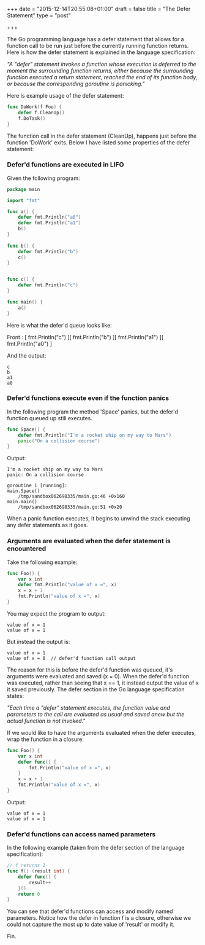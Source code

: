 +++
date = "2015-12-14T20:55:08+01:00"
draft = false
title = "The Defer Statement"
type = "post"

+++

The Go programming language has a defer statement that allows for a function call to be run just before the currently running function returns. Here is how the defer statement is explained in the language specification:

*"A "defer" statement invokes a function whose execution is deferred to the moment the surrounding function returns, either because the surrounding function executed a return statement, reached the end of its function body, or because the corresponding goroutine is panicking."*

Here is example usage of the defer statement:

```go
func DoWork(f Foo) {
    defer f.CleanUp()
    f.DoTask()
}
```

The function call in the defer statement (CleanUp), happens just before the function 'DoWork' exits. Below I have listed some properties of the defer statement:

### Defer'd functions are executed in LIFO

Given the following program:

```go
package main

import "fmt"

func a() {
	defer fmt.Println("a0")
	defer fmt.Println("a1")
	b()
}	
	
func b() {
	defer fmt.Println("b")
	c()
}


func c() {
	defer fmt.Println("c")
}

func main() {
	a()
}
```

Here is what the defer'd queue looks like:

Front : [ fmt.Println("c") ][ fmt.Println("b") ][ fmt.Println("a1") ][ fmt.Println("a0") ]

And the output:

```text
c
b
a1
a0
```

### Defer'd functions execute even if the function panics

In the following program the method 'Space' panics, but the defer'd function queued up still executes.

```go
func Space() {
    defer fmt.Println("I'm a rocket ship on my way to Mars")
    panic("On a collision course")
}
```

Output:

```text
I'm a rocket ship on my way to Mars
panic: On a collision course

goroutine 1 [running]:
main.Space()
	/tmp/sandbox062698335/main.go:46 +0x160
main.main()
	/tmp/sandbox062698335/main.go:51 +0x20
```

When a panic function executes, it begins to unwind the stack executing any defer statements as it goes.

### Arguments are evaluated when the defer statement is encountered

Take the following example:

```go
func Foo() {
    var x int
    defer fmt.Println("value of x =", x)
    x = x + 1
    fmt.Println("value of x =", x)
}
```
You may expect the program to output:

```text
value of x = 1
value of x = 1
```

But instead the output is:

```text
value of x = 1
value of x = 0  // defer'd function call output
```

The reason for this is before the defer'd function was queued, it's arguments were evaluated and saved (x = 0). When the defer'd function was executed, rather than seeing that x == 1, it instead output the value of x it saved previously. The defer section in the Go language specification states:

*"Each time a "defer" statement executes, the function value and parameters to the call are evaluated as usual and saved anew but the actual function is not invoked."*

If we would like to have the arguments evaluated when the defer executes, wrap the function in a closure:

```go
func Foo() {
    var x int
    defer func() {
        fmt.Println("value of x =", x) 
    }
    x = x + 1
    fmt.Println("value of x =", x)
}
```
Output:

```text
value of x = 1
value of x = 1
```

### Defer'd functions can access named parameters

In the following example (taken from the defer section of the language specification):

```go
// f returns 1
func f() (result int) {
	defer func() {
		result++
	}()
	return 0
}
```

You can see that defer'd functions can access and modify named parameters. Notice how the defer in function f is a closure, otherwise we could not capture the most up to date value of 'result' or modify it.

Fin. 